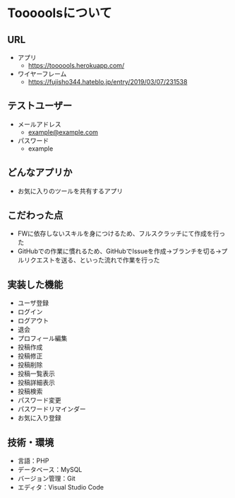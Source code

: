 # Tooooolsについて

## URL
- アプリ
  - https://toooools.herokuapp.com/
- ワイヤーフレーム
  - https://fujisho344.hateblo.jp/entry/2019/03/07/231538

## テストユーザー
- メールアドレス
  - example@example.com
- パスワード
  - example


## どんなアプリか
- お気に入りのツールを共有するアプリ

## こだわった点
- FWに依存しないスキルを身につけるため、フルスクラッチにて作成を行った
- GitHubでの作業に慣れるため、GitHubでIssueを作成→ブランチを切る→プルリクエストを送る、といった流れで作業を行った

## 実装した機能
- ユーザ登録
- ログイン
- ログアウト
- 退会
- プロフィール編集
- 投稿作成
- 投稿修正
- 投稿削除
- 投稿一覧表示
- 投稿詳細表示
- 投稿検索
- パスワード変更
- パスワードリマインダー
- お気に入り登録

## 技術・環境
- 言語：PHP
- データベース：MySQL
- バージョン管理：Git
- エディタ：Visual Studio Code
